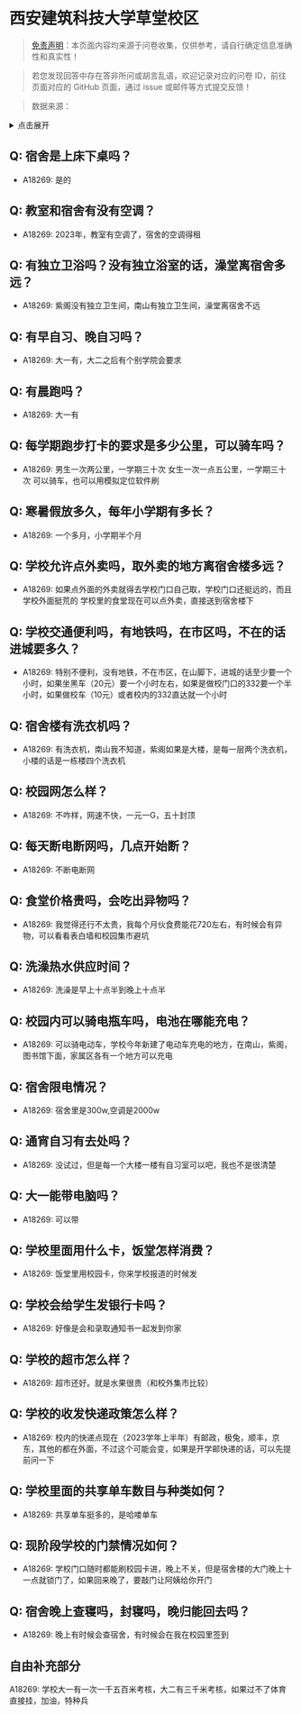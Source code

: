 # 西安建筑科技大学草堂校区

> [免责声明](https://colleges.chat/#_3)：本页面内容均来源于问卷收集，仅供参考，请自行确定信息准确性和真实性！

> 若您发现回答中存在答非所问或胡言乱语，欢迎记录对应的问卷 ID，前往页面对应的 GitHub 页面，通过 issue 或邮件等方式提交反馈！

> 数据来源：

<details><summary>点击展开</summary>
<ul>
<li>A18269: 匿名 (2023 年 06 月)</li>
</ul>
</details>

## Q: 宿舍是上床下桌吗？

- A18269: 是的

## Q: 教室和宿舍有没有空调？

- A18269: 2023年，教室有空调了，宿舍的空调得租

## Q: 有独立卫浴吗？没有独立浴室的话，澡堂离宿舍多远？

- A18269: 紫阁没有独立卫生间，南山有独立卫生间，澡堂离宿舍不远

## Q: 有早自习、晚自习吗？

- A18269: 大一有，大二之后有个别学院会要求

## Q: 有晨跑吗？

- A18269: 大一有

## Q: 每学期跑步打卡的要求是多少公里，可以骑车吗？

- A18269: 男生一次两公里，一学期三十次
女生一次一点五公里，一学期三十次
可以骑车，也可以用模拟定位软件刷

## Q: 寒暑假放多久，每年小学期有多长？

- A18269: 一个多月，小学期半个月

## Q: 学校允许点外卖吗，取外卖的地方离宿舍楼多远？

- A18269: 如果点外面的外卖就得去学校门口自己取，学校门口还挺远的，而且学校外面挺荒的
学校里的食堂现在可以点外卖，直接送到宿舍楼下

## Q: 学校交通便利吗，有地铁吗，在市区吗，不在的话进城要多久？

- A18269: 特别不便利，没有地铁，不在市区，在山脚下，进城的话至少要一个小时，如果坐黑车（20元）要一个小时左右，如果是做校门口的332要一个半小时，如果做校车（10元）或者校内的332直达就一个小时

## Q: 宿舍楼有洗衣机吗？

- A18269: 有洗衣机，南山我不知道，紫阁如果是大楼，是每一层两个洗衣机，小楼的话是一栋楼四个洗衣机

## Q: 校园网怎么样？

- A18269: 不咋样，网速不快，一元一G，五十封顶

## Q: 每天断电断网吗，几点开始断？

- A18269: 不断电断网

## Q: 食堂价格贵吗，会吃出异物吗？

- A18269: 我觉得还行不太贵，我每个月伙食费能花720左右，有时候会有异物，可以看看表白墙和校园集市避坑

## Q: 洗澡热水供应时间？

- A18269: 洗澡是早上十点半到晚上十点半

## Q: 校园内可以骑电瓶车吗，电池在哪能充电？

- A18269: 可以骑电动车，学校今年新建了电动车充电的地方，在南山，紫阁，图书馆下面，家属区各有一个地方可以充电

## Q: 宿舍限电情况？

- A18269: 宿舍里是300w,空调是2000w

## Q: 通宵自习有去处吗？

- A18269: 没试过，但是每一个大楼一楼有自习室可以吧，我也不是很清楚

## Q: 大一能带电脑吗？

- A18269: 可以带

## Q: 学校里面用什么卡，饭堂怎样消费？

- A18269: 饭堂里用校园卡，你来学校报道的时候发

## Q: 学校会给学生发银行卡吗？

- A18269: 好像是会和录取通知书一起发到你家

## Q: 学校的超市怎么样？

- A18269: 超市还好。就是水果很贵（和校外集市比较）

## Q: 学校的收发快递政策怎么样？

- A18269: 校内的快递点现在（2023学年上半年）有邮政，极兔，顺丰，京东，其他的都在外面，不过这个可能会变，如果是开学邮快递的话，可以先提前问一下

## Q: 学校里面的共享单车数目与种类如何？

- A18269: 共享单车挺多的，是哈喽单车

## Q: 现阶段学校的门禁情况如何？

- A18269: 学校门口随时都能刷校园卡进，晚上不关，但是宿舍楼的大门晚上十一点就锁门了，如果回来晚了，要敲门让阿姨给你开门

## Q: 宿舍晚上查寝吗，封寝吗，晚归能回去吗？

- A18269: 晚上有时候会查宿舍，有时候会在我在校园里签到

## 自由补充部分

A18269: 学校大一有一次一千五百米考核，大二有三千米考核，如果过不了体育直接挂，加油，特种兵